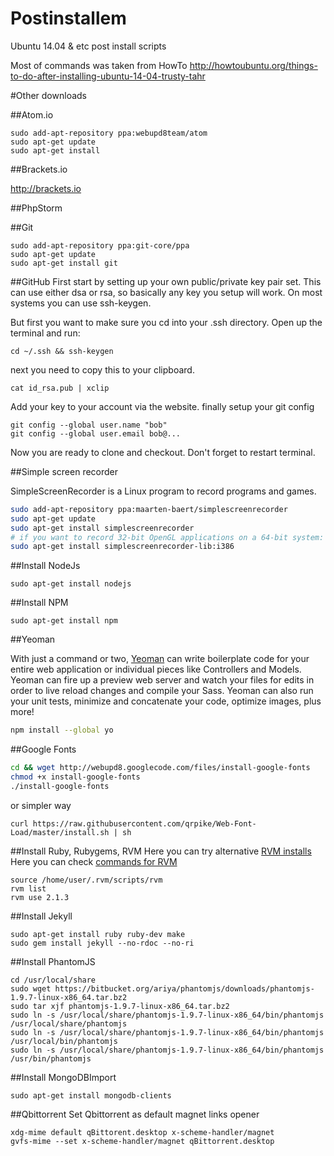 Postinstallem
=============

Ubuntu 14.04 &amp; etc post install scripts

Most of commands was taken from HowTo http://howtoubuntu.org/things-to-do-after-installing-ubuntu-14-04-trusty-tahr


#Other downloads

##Atom.io

```
sudo add-apt-repository ppa:webupd8team/atom 
sudo apt-get update
sudo apt-get install
```

##Brackets.io

http://brackets.io

##PhpStorm

##Git

```
sudo add-apt-repository ppa:git-core/ppa
sudo apt-get update
sudo apt-get install git
```

##GitHub
First start by setting up your own public/private key pair set. This can use either dsa or rsa, so basically any key you setup will work. On most systems you can use ssh-keygen.

But first you want to make sure you cd into your .ssh directory. Open up the terminal and run:
```
cd ~/.ssh && ssh-keygen
```
next you need to copy this to your clipboard.

```
cat id_rsa.pub | xclip
```
Add your key to your account via the website.
finally setup your git config
```
git config --global user.name "bob"
git config --global user.email bob@... 
```
Now you are ready to clone and checkout. Don't forget to restart terminal.

##Simple screen recorder

SimpleScreenRecorder is a Linux program to record programs and games.
```bash
sudo add-apt-repository ppa:maarten-baert/simplescreenrecorder
sudo apt-get update
sudo apt-get install simplescreenrecorder
# if you want to record 32-bit OpenGL applications on a 64-bit system:
sudo apt-get install simplescreenrecorder-lib:i386
```
##Install NodeJs
```
sudo apt-get install nodejs
```
##Install NPM
```
sudo apt-get install npm
```

##Yeoman

With just a command or two, [Yeoman](http://yeoman.io/codelab/meet-yeoman.html) can write boilerplate code for your entire web application or individual pieces like Controllers and Models. Yeoman can fire up a preview web server and watch your files for edits in order to live reload changes and compile your Sass. Yeoman can also run your unit tests, minimize and concatenate your code, optimize images, plus more!

```bash
npm install --global yo
```
##Google Fonts

```bash
cd && wget http://webupd8.googlecode.com/files/install-google-fonts
chmod +x install-google-fonts
./install-google-fonts
```
or simpler way
```
curl https://raw.githubusercontent.com/qrpike/Web-Font-Load/master/install.sh | sh
```

##Install Ruby, Rubygems, RVM
Here you can try alternative [RVM installs](http://rvm.io/rvm/install)
Here you can check [commands for RVM](http://rvm.io/rubies/default)
```
source /home/user/.rvm/scripts/rvm
rvm list
rvm use 2.1.3
```
##Install Jekyll
```
sudo apt-get install ruby ruby-dev make
sudo gem install jekyll --no-rdoc --no-ri
```

##Install PhantomJS
```
cd /usr/local/share
sudo wget https://bitbucket.org/ariya/phantomjs/downloads/phantomjs-1.9.7-linux-x86_64.tar.bz2
sudo tar xjf phantomjs-1.9.7-linux-x86_64.tar.bz2
sudo ln -s /usr/local/share/phantomjs-1.9.7-linux-x86_64/bin/phantomjs /usr/local/share/phantomjs
sudo ln -s /usr/local/share/phantomjs-1.9.7-linux-x86_64/bin/phantomjs /usr/local/bin/phantomjs
sudo ln -s /usr/local/share/phantomjs-1.9.7-linux-x86_64/bin/phantomjs /usr/bin/phantomjs
```
##Install MongoDBImport
```
sudo apt-get install mongodb-clients
```

##Qbittorrent
Set Qbittorrent as default magnet links opener
```
xdg-mime default qBittorent.desktop x-scheme-handler/magnet
gvfs-mime --set x-scheme-handler/magnet qBittorrent.desktop
```
